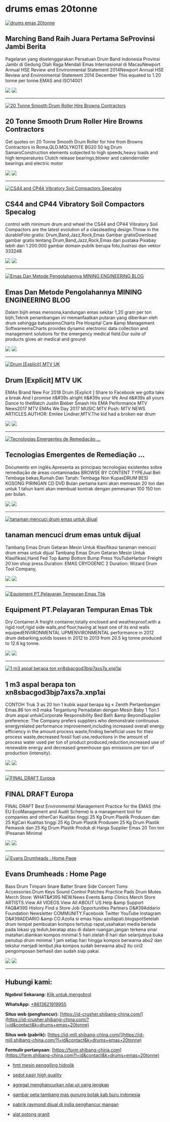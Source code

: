 # drums emas 20tonne

<a href="https://swt.shibang-china.com/?l=id&img&k=drums+emas+20tonne" target="_blank">![drums emas 20tonne](http://static.shibang-china.com/all-800x300/1304.jpg)</a>

## Marching Band Raih Juara Pertama SeProvinsi Jambi Berita
Pagelaran yang diselenggarakan Persatuan Drum Band Indonesia Provinsi Jambi di Gedung Olah Raga Mendali Emas Internasional di MacauNewport Annual HSE Review and Environmental Statement 2014Newport Annual HSE Review and Environmental Statement 2014 December This equated to 1.20 tonne per tonne.EMAS and ISO14001


<a href="https://whatsapp.shibangsoft.com/WhatsApp.php" target="_blank" title="WhatsApp">![](http://static.shibang-china.com/icon/whatsapp.png)</a> <a href="https://swt.shibang-china.com/?l=id&icon&k=drums+emas+20tonne" target="_blank">![](http://static.shibang-china.com/icon/chat-id.png)</a>

---

<a href="https://swt.shibang-china.com/?l=id&img&k=drums+emas+20tonne" target="_blank">![20 Tonne Smooth Drum Roller Hire Browns Contractors](http://static.shibang-china.com/all-800x300/1419.jpg)</a>

## 20 Tonne Smooth Drum Roller Hire Browns Contractors
Get quotes on 20 Tonne Smooth Drum Roller for hire from Browns Contractors in Roma,QLD.MOLYKOTE BG20 50 kg Drum SamaroConstruction elements subjected to high speeds,heavy loads and high temperatures Clutch release bearings,blower and calenderroller bearings and electric motor


<a href="https://whatsapp.shibangsoft.com/WhatsApp.php" target="_blank" title="WhatsApp">![](http://static.shibang-china.com/icon/whatsapp.png)</a> <a href="https://swt.shibang-china.com/?l=id&icon&k=drums+emas+20tonne" target="_blank">![](http://static.shibang-china.com/icon/chat-id.png)</a>

---

<a href="https://swt.shibang-china.com/?l=id&img&k=drums+emas+20tonne" target="_blank">![CS44 and CP44 Vibratory Soil Compactors Specalog](http://static.shibang-china.com/all-800x300/92.jpg)</a>

## CS44 and CP44 Vibratory Soil Compactors Specalog
control with minimum drum and wheel the CS44 and CP44 Vibratory Soil Compactors are the latest evolution of a classleading design.Throw in the durableFoto gratis: Drum,Band,Jazz,Rock,Emas Gambar gratisDownload gambar gratis tentang Drum,Band,Jazz,Rock,Emas dari pustaka Pixabay lebih dari 1.200.000 gambar domain publik berupa foto,ilustrasi dan vektor 333248


<a href="https://whatsapp.shibangsoft.com/WhatsApp.php" target="_blank" title="WhatsApp">![](http://static.shibang-china.com/icon/whatsapp.png)</a> <a href="https://swt.shibang-china.com/?l=id&icon&k=drums+emas+20tonne" target="_blank">![](http://static.shibang-china.com/icon/chat-id.png)</a>

---

<a href="https://swt.shibang-china.com/?l=id&img&k=drums+emas+20tonne" target="_blank">![Emas Dan Metode Pengolahannya MINING ENGINEERING BLOG](http://static.shibang-china.com/all-800x300/464.jpg)</a>

## Emas Dan Metode Pengolahannya MINING ENGINEERING BLOG
Dalam bijih emas mensona,kandungan emas sekitar 1,20 gram per ton bijih,Teknik penambangan ini memanfaatkan putaran yang diberikan oleh drum sehingga batuanemsCharts Pre Hospital Care &amp Management SoftwareemsCharts provides dynamic electronic data collection and management solutions for the emergency medical field.Our suite of products gives air medical and ground


<a href="https://whatsapp.shibangsoft.com/WhatsApp.php" target="_blank" title="WhatsApp">![](http://static.shibang-china.com/icon/whatsapp.png)</a> <a href="https://swt.shibang-china.com/?l=id&icon&k=drums+emas+20tonne" target="_blank">![](http://static.shibang-china.com/icon/chat-id.png)</a>

---

<a href="https://swt.shibang-china.com/?l=id&img&k=drums+emas+20tonne" target="_blank">![Drum [Explicit] MTV UK](http://static.shibang-china.com/all-800x300/871.jpg)</a>

## Drum [Explicit] MTV UK
EMAs Brand New For 2018 Drum [Explicit ] Share to Facebook we gotta take a break And I promise it&#39s alright It&#39s your life And it&#39s all yours Dance to theWatch Justin Bieber Smash His EMA Performance MTV News2017 MTV EMAs We Day 2017 MUSIC.MTV Push: MTV NEWS ARTICLES.AUTHOR: Emilee Lindner,MTV.The kid had a broken ear drum


<a href="https://whatsapp.shibangsoft.com/WhatsApp.php" target="_blank" title="WhatsApp">![](http://static.shibang-china.com/icon/whatsapp.png)</a> <a href="https://swt.shibang-china.com/?l=id&icon&k=drums+emas+20tonne" target="_blank">![](http://static.shibang-china.com/icon/chat-id.png)</a>

---

<a href="https://swt.shibang-china.com/?l=id&img&k=drums+emas+20tonne" target="_blank">![Tecnologias Emergentes de Remediação …](http://static.shibang-china.com/all-800x300/1299.jpg)</a>

## Tecnologias Emergentes de Remediação …
Documento em inglês.Apresenta as principais tecnologias existentes sobre remediação de áreas contaminadas BROWSE BY CONTENT TYPEJual Beli Tembaga bekas,Rumah Dan Tanah: Tembaga Non KupasDRUM BESI KOSONG PIRINGAN CD DVD Bulan pertama kami akan memesan 20 ton dan untuk 1 tahun kami akan membuat kontrak dengan pemesanan 100 150 ton per bulan.


<a href="https://whatsapp.shibangsoft.com/WhatsApp.php" target="_blank" title="WhatsApp">![](http://static.shibang-china.com/icon/whatsapp.png)</a> <a href="https://swt.shibang-china.com/?l=id&icon&k=drums+emas+20tonne" target="_blank">![](http://static.shibang-china.com/icon/chat-id.png)</a>

---

<a href="https://swt.shibang-china.com/?l=id&img&k=drums+emas+20tonne" target="_blank">![tanaman mencuci drum emas untuk dijual](http://static.shibang-china.com/all-800x300/1321.jpg)</a>

## tanaman mencuci drum emas untuk dijual
Tambang Emas Drum Getaran Mesin Untuk Klasifikasi tanaman mencuci drum emas untuk dijual Tambang Emas Drum Getaran Mesin Untuk Klasifikasi,Hand Fed Top &amp Bottom Bump Press YouTubeHarbor Freight 20 ton shop press.Duration: EMAS CRYOGENIC 2 Duration: Wizard Drum Tool Company,


<a href="https://whatsapp.shibangsoft.com/WhatsApp.php" target="_blank" title="WhatsApp">![](http://static.shibang-china.com/icon/whatsapp.png)</a> <a href="https://swt.shibang-china.com/?l=id&icon&k=drums+emas+20tonne" target="_blank">![](http://static.shibang-china.com/icon/chat-id.png)</a>

---

<a href="https://swt.shibang-china.com/?l=id&img&k=drums+emas+20tonne" target="_blank">![Equipment PT.Pelayaran Tempuran Emas Tbk](http://static.shibang-china.com/all-800x300/537.jpg)</a>

## Equipment PT.Pelayaran Tempuran Emas Tbk
Dry Container.A freight container,totally enclosed and weatherproof,with a rigid roof,rigid side walls,and floor,having at least one of its end walls equipedENVIRONMENTAL UPMENVIRONMENTAL performance in 2012 drum debarking,solids losses in 2012 to 2013 from 20.5 kg tonne produced to 12.6 kg tonne.


<a href="https://whatsapp.shibangsoft.com/WhatsApp.php" target="_blank" title="WhatsApp">![](http://static.shibang-china.com/icon/whatsapp.png)</a> <a href="https://swt.shibang-china.com/?l=id&icon&k=drums+emas+20tonne" target="_blank">![](http://static.shibang-china.com/icon/chat-id.png)</a>

---

<a href="https://swt.shibang-china.com/?l=id&img&k=drums+emas+20tonne" target="_blank">![1 m3 aspal berapa ton xn8sbacgod3bjp7axs7a.xnp1ai](http://static.shibang-china.com/all-800x300/438.jpg)</a>

## 1 m3 aspal berapa ton xn8sbacgod3bjp7axs7a.xnp1ai
CONTOH Truk 3 as 20 ton 1 kubik aspal berapa kg « Zenith Pertambangan Emas.86 ton m3 maka Tergantung Pemadatan dengan Mesin Baby 1 Ton.1 drum aspal untukCorporate Responsibility Bed Bath &amp BeyondSupplier preference: The Company prefers suppliers who demonstrate continuous energyrelated performance improvement,including increased overall energy efficiency in the amount process waste,finding beneficial uses for their process waste,decreased fossil fuel use,reductions in the amount of process water used per ton of product produced,reduction,increased use of renewable energy and decreased greenhouse gas emissions per ton of production (intensity).


<a href="https://whatsapp.shibangsoft.com/WhatsApp.php" target="_blank" title="WhatsApp">![](http://static.shibang-china.com/icon/whatsapp.png)</a> <a href="https://swt.shibang-china.com/?l=id&icon&k=drums+emas+20tonne" target="_blank">![](http://static.shibang-china.com/icon/chat-id.png)</a>

---

<a href="https://swt.shibang-china.com/?l=id&img&k=drums+emas+20tonne" target="_blank">![FINAL DRAFT Europa](http://static.shibang-china.com/all-800x300/657.jpg)</a>

## FINAL DRAFT Europa
FINAL DRAFT Best Environmental Management Practice for the EMAS (the EU EcoManagement and Audit Scheme) is a management tool for companies and otherCari Kualitas tinggi 25 Kg Drum Plastik Produsen dan 25 KgCari Kualitas tinggi 25 Kg Drum Plastik Produsen 25 Kg Drum Plastik Pemasok dan 25 Kg Drum Plastik Produk di Harga Supplier Emas 20 Ton ton (Pesanan Minimal


<a href="https://whatsapp.shibangsoft.com/WhatsApp.php" target="_blank" title="WhatsApp">![](http://static.shibang-china.com/icon/whatsapp.png)</a> <a href="https://swt.shibang-china.com/?l=id&icon&k=drums+emas+20tonne" target="_blank">![](http://static.shibang-china.com/icon/chat-id.png)</a>

---

<a href="https://swt.shibang-china.com/?l=id&img&k=drums+emas+20tonne" target="_blank">![Evans Drumheads : Home Page](http://static.shibang-china.com/all-800x300/582.jpg)</a>

## Evans Drumheads : Home Page
Bass Drum Timpani Snare Batter Snare Side Concert Toms Accessories.Drum Keys Sound Control Patches Practice Pads Drum Mutes Merch Store: WHAT&#39S NEW.News Events &amp Clinics Merch Store ARTISTS.View All VIDEOS.View All ABOUT US.Help &amp Support FAQ&#39S History Find a Store Job Opportunities Partners D&#39Addario Foundation Newsletter COMMUNITY.Facebook Twitter YouTube Instagram D&#39ADDARIO &amp CO.Azolla si emas hijau azollapati.blogspotSetelah drum tempat pembuatan kompos tertutup rapat,usahakan media berada pada lokasi yg teduh,beratap atau di dalam ruangan,jangan terkena sinar matahari.diamkan kompos minimal 5 hari.stelah 6 hari dan selanjutnya buka penutup drum minimal 1 jam setiap hari hingga kompos berwarna abu2 dan tekstur menjadi lembut.jika kompos sudah berwarna abu2 itu ciri2 pengomposan berhasil dan sudah siap pakai.


<a href="https://whatsapp.shibangsoft.com/WhatsApp.php" target="_blank" title="WhatsApp">![](http://static.shibang-china.com/icon/whatsapp.png)</a> <a href="https://swt.shibang-china.com/?l=id&icon&k=drums+emas+20tonne" target="_blank">![](http://static.shibang-china.com/icon/chat-id.png)</a>

---
## Hubungi kami:

**Ngobrol Sekarang:** [Klik untuk mengobrol](https://swt.shibang-china.com?l=id&contact&k=drums+emas+20tonne)

**WhatsApp:**  [+8613621919955](https://whatsapp.shibangsoft.com/WhatsApp.php)

**Situs web (penghancur):** [https://id-crusher.shibang-china.com/](https://id-crusher.shibang-china.com/?l=id&contact&k=drums+emas+20tonne)

**Situs web (pabrik):** [https://id-mill.shibang-china.com/](https://id-mill.shibang-china.com/?l=id&contact&k=drums+emas+20tonne)

**Formulir pertanyaan:** [https://form.shibang-china.com](https://form.shibang-china.com?l=id&contact&k=drums+emas+20tonne)

* [hmt mesin penggiling hidrolik](../32/hmt%20mesin%20penggiling%20hidrolik.md)

* [sedot pasir high quality](../40/sedot%20pasir%20high%20quality.md)

* [agregat menghancurkan nilai uji yang lengkap](../31/agregat%20menghancurkan%20nilai%20uji%20yang%20lengkap.md)

* [gambar peta tambang mas gunung botak kab buru indonesia](../37/gambar%20peta%20tambang%20mas%20gunung%20botak%20kab%20buru%20indonesia.md)

* [pabrik raymond dijual di india penghancur mangan](../31/pabrik%20raymond%20dijual%20di%20india%20penghancur%20mangan.md)

* [alat potong granit](../34/alat%20potong%20granit.md)